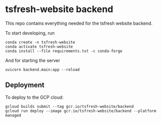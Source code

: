 # tsfresh-website backend

This repo contains everything needed for the tsfresh website backend.

To start developing, run

	conda create -n tsfresh-website
	conda activate tsfresh-website
	conda install --file requirements.txt -c conda-forge

And for starting the server

	uvicorn backend.main:app --reload

## Deployment

To deploy to the GCP cloud:

	gcloud builds submit --tag gcr.io/tsfresh-website/backend
	gcloud run deploy --image gcr.io/tsfresh-website/backend --platform managed 

